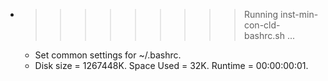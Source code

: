 * >>>>>>>>> Running inst-min-con-cld-bashrc.sh ...
  * Set common settings for ~/.bashrc.
  * Disk size = 1267448K. Space Used = 32K. Runtime = 00:00:00:01.
